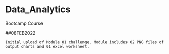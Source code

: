 # Data_Analytics
 Bootcamp Course

##08FEB2022

    Initial upload of Module 01 challenge. Module includes 02 PNG files of output charts and 01 excel worksheet.